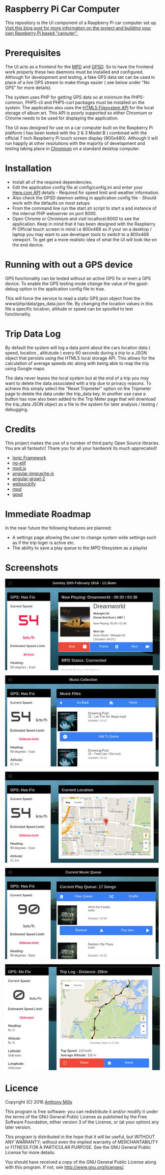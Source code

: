 # Raspberry Pi Car Computer 

This repository is the UI component of a Raspberry Pi car computer set up. [Visit this blog post for more information on the project and building your own Raspberry Pi based "carputer".](https://www.development-cycle.com/2016/02/building-a-raspberry-pi-car-computer/)

# Prerequisites
The UI acts as a frontend for the [MPD](http://www.musicpd.org/) and [GPSD](http://www.catb.org/gpsd/). So to have the frontend work properly these two daemons must be installed and configured. Although for development and testing, a fake GPS data set can be used in place of a live GPS stream to make things easier ( see below under "No GPS" for more details). 

The system uses PHP for getting GPS data so at minimum the PHP5-common, PHP5-cli and PHP5-curl packages must be installed on the system. The application also uses the [HTML5 Filesystem API](http://www.html5rocks.com/en/tutorials/file/filesystem/) for the local storage of album art. This API is poorly supported so either Chromium or Chrome needs to be used for displaying the application.

The UI was designed for use on a car computer built on the Raspberry Pi platform ( has been tested with the 2 & 3 Model B ) combined with the official 7 inch Raspberry Pi touch screen display (800x480). Although it will run happily at other resolutions with the majority of development and testing taking place in [Chromium](https://www.chromium.org/Home) on a standard desktop computer.

# Installation

* Install all of the required dependencies.
* Edit the application config file at config/config.ini and enter your [Here.com API](https://developer.here.com/plans/api/consumer-mapping) details - Required for speed limit and weather information. 
* Also check the GPSD daemon setting in application config file - Should work with the defaults on most setups
* From the command line run the start.sh script to start a and instance of the internal PHP webserver on port 8000.
* Open Chrome or Chromium and visit localhost:8000 to see the application. Keep in mind that it has been designed with the Raspberry Pi Official touch screen in mind i.e 800x468 so if your on a desktop / laptop you may want to use developer tools to switch to a 800x468 viewport. To get get a more realistic idea of what the UI will look like on the end device.

# Running with out a GPS device

GPS functionality can be tested without an active GPS fix or even a GPS device. To enable the GPS testing mode change the value of the gpsd-debug option in the application config file to true. 

This will force the service to read a static GPS json object from the www/php/data/gps_data.json file. By changing the location values in this file a specific location, altitude or speed can be spoofed to test functionality.

# Trip Data Log

By default the system will log a data point about the cars location data ( speed, location , altitutude ) every 60 seconds during a trip to a JSON object that persists using the HTML5 local storage API. This allows for the calculation of average speeds etc along with being able to map the trip using Google maps.

The data never leaves the local system but at the end of a trip you may want to delete the data associated with a trip due to privacy reasons. To achieve this simply select the "Reset Tripmeter" option on the Tripmeter page to delete the data under the trip_data key. In another use case a button has now also been added to the Trip Meter page that will download the trip_data JSON object as a file to the system for later analysis / testing / debugging.

# Credits

This project makes the use of a number of third party Open Source libraries. You are all fantastic! Thank you for all your hardwork its much appreciated!

* [Ionic Framework](https://github.com/driftyco/ionic)
* [ng-elif](https://github.com/zachsnow/ng-elif)
* [mpd.js](https://github.com/bobboau/MPD.js)
* [angular-imgcache.js](https://github.com/jBenes/angular-imgcache.js)
* [angular-growl-2](https://github.com/JanStevens/angular-growl-2)
* [websockify](https://github.com/kanaka/websockify)
* [mpd](http://www.catb.org/gpsd/)
* [gpsd](http://www.musicpd.org/)

# Immediate Roadmap

In the near future the following features are planned:

* A settings page allowing the user to change system wide settings such as if the trip loger is active etc.
* The ability to save a play queue to the MPD filesystem as a playlist

# Screenshots

![Home screen while travelling at 54kph and playing music](/screenshots/home_screen_playing.png?raw=true "Home Screen")

![Browsing the music collection stored on the filesystem](/screenshots/music_files.png?raw=true "Music Files")

![Displaying the current location of a car using Google Maps](/screenshots/car_location.png?raw=true "Car location")

![Interacting with the current music play queue](/screenshots/play_queue.png?raw=true "Play Queue")

![Journey Trip Log](/screenshots/trip_log.png?raw=true "Trip Log")

# Licence

Copyright (C) 2016 [Anthony Mills](http://www.anthony-mills.com)

This program is free software: you can redistribute it and/or modify
it under the terms of the GNU General Public License as published by
the Free Software Foundation, either version 3 of the License, or
(at your option) any later version.

This program is distributed in the hope that it will be useful,
but WITHOUT ANY WARRANTY; without even the implied warranty of
MERCHANTABILITY or FITNESS FOR A PARTICULAR PURPOSE.  See the
GNU General Public License for more details.

You should have received a copy of the GNU General Public License
along with this program.  If not, see <http://www.gnu.org/licenses/>.
